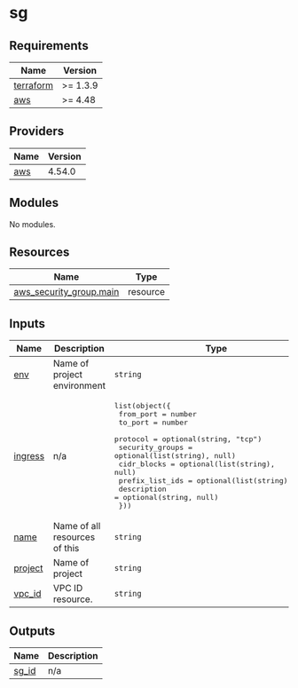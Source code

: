 # sg

<!-- BEGINNING OF PRE-COMMIT-TERRAFORM DOCS HOOK -->
## Requirements

| Name | Version |
|------|---------|
| <a name="requirement_terraform"></a> [terraform](#requirement\_terraform) | >= 1.3.9 |
| <a name="requirement_aws"></a> [aws](#requirement\_aws) | >= 4.48 |

## Providers

| Name | Version |
|------|---------|
| <a name="provider_aws"></a> [aws](#provider\_aws) | 4.54.0 |

## Modules

No modules.

## Resources

| Name | Type |
|------|------|
| [aws_security_group.main](https://registry.terraform.io/providers/hashicorp/aws/latest/docs/resources/security_group) | resource |

## Inputs

| Name | Description | Type | Default | Required |
|------|-------------|------|---------|:--------:|
| <a name="input_env"></a> [env](#input\_env) | Name of project environment | `string` | n/a | yes |
| <a name="input_ingress"></a> [ingress](#input\_ingress) | n/a | <pre>list(object({<br>    from_port       = number<br>    to_port         = number<br>    protocol        = optional(string, "tcp")<br>    security_groups = optional(list(string), null)<br>    cidr_blocks     = optional(list(string), null)<br>    prefix_list_ids = optional(list(string), null)<br>    description     = optional(string, null)<br>  }))</pre> | `[]` | no |
| <a name="input_name"></a> [name](#input\_name) | Name of all resources of this | `string` | n/a | yes |
| <a name="input_project"></a> [project](#input\_project) | Name of project | `string` | n/a | yes |
| <a name="input_vpc_id"></a> [vpc\_id](#input\_vpc\_id) | VPC ID resource. | `string` | n/a | yes |

## Outputs

| Name | Description |
|------|-------------|
| <a name="output_sg_id"></a> [sg\_id](#output\_sg\_id) | n/a |
<!-- END OF PRE-COMMIT-TERRAFORM DOCS HOOK -->
